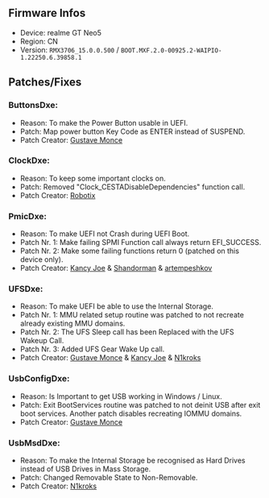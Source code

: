 ## Firmware Infos

- Device: realme GT Neo5
- Region: CN
- Version: `RMX3706_15.0.0.500` / `BOOT.MXF.2.0-00925.2-WAIPIO-1.22250.6.39858.1`

## Patches/Fixes

### ButtonsDxe:

- Reason: To make the Power Button usable in UEFI.
- Patch: Map power button Key Code as ENTER instead of SUSPEND.
- Patch Creator: [Gustave Monce](https://github.com/gus33000)

### ClockDxe:

- Reason: To keep some important clocks on.
- Patch: Removed "Clock_CESTADisableDependencies" function call.
- Patch Creator: [Robotix](https://github.com/Robotix22)

### PmicDxe:

- Reason: To make UEFI not Crash during UEFI Boot.
- Patch Nr. 1: Make failing SPMI Function call always return EFI_SUCCESS.
- Patch Nr. 2: Make some failing functions return 0 (patched on this device only).
- Patch Creator: [Kancy Joe](https://github.com/sunflower2333) & [Shandorman](https://github.com/jiganomegsdfdf) & [artempeshkov](https://github.com/artempeshkov) 

### UFSDxe:

- Reason: To make UEFI be able to use the Internal Storage.
- Patch Nr. 1: MMU related setup routine was patched to not recreate already existing MMU domains.
- Patch Nr. 2: The UFS Sleep call has been Replaced with the UFS Wakeup Call.
- Patch Nr. 3: Added UFS Gear Wake Up call.
- Patch Creator: [Gustave Monce](https://github.com/gus33000) & [Kancy Joe](https://github.com/sunflower2333) & [N1kroks](https://github.com/N1kroks)

### UsbConfigDxe:

- Reason: Is Important to get USB working in Windows / Linux.
- Patch: Exit BootServices routine was patched to not deinit USB after exit boot services. Another patch disables recreating IOMMU domains.
- Patch Creator: [Gustave Monce](https://github.com/gus33000)

### UsbMsdDxe:

- Reason: To make the Internal Storage be recognised as Hard Drives instead of USB Drives in Mass Storage.
- Patch: Changed Removable State to Non-Removable.
- Patch Creator: [N1kroks](https://github.com/N1kroks)
